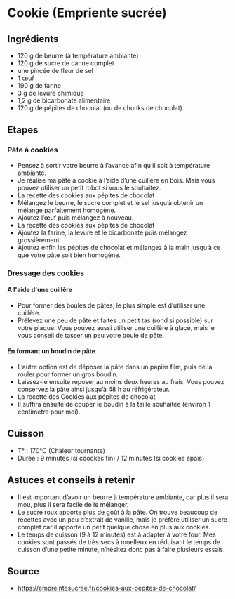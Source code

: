 # Cookie (Empriente sucrée)

## Ingrédients

* 120 g de beurre (à température ambiante)
* 120 g de sucre de canne complet
* une pincée de fleur de sel
* 1 œuf
* 190 g de farine
* 3 g de levure chimique
* 1,2 g de bicarbonate alimentaire
* 120 g de pépites de chocolat (ou de chunks de chocolat)

## Etapes

### Pâte à cookies

* Pensez à sortir votre beurre à l’avance afin qu’il soit à température ambiante.
* Je réalise ma pâte à cookie à l’aide d’une cuillère en bois. Mais vous pouvez utiliser un petit robot si vous le souhaitez.
* La recette des cookies aux pépites de chocolat
* Mélangez le beurre, le sucre complet et le sel jusqu’à obtenir un mélange parfaitement homogène.
* Ajoutez l’œuf puis mélangez à nouveau.
* La recette des cookies aux pépites de chocolat
* Ajoutez la farine, la levure et le bicarbonate puis mélangez grossièrement.
* Ajoutez enfin les pépites de chocolat et mélangez à la main jusqu’à ce que votre pâte soit bien homogène.

### Dressage des cookies

#### A l'aide d'une cuillère

* Pour former des boules de pâtes, le plus simple est d’utiliser une cuillère.
* Prélevez une peu de pâte et faites un petit tas (rond si possible) sur votre plaque. Vous pouvez aussi utiliser une cuillère à glace, mais je vous conseil de tasser un peu votre boule de pâte.

#### En formant un boudin de pâte

* L’autre option est de déposer la pâte dans un papier film, puis de la rouler pour former un gros boudin.
* Laissez-le ensuite reposer au moins deux heures au frais. Vous pouvez conservez la pâte ainsi jusqu’à 48 h au réfrigérateur.
* La recette des Cookies aux pépites de chocolat
* Il suffira ensuite de couper le boudin à la taille souhaitée (environ 1 centimètre pour moi).

## Cuisson

* T° : 170°C (Chaleur tournante)
* Durée : 9 minutes (si coookes fin) / 12 minutes (si cookies épais)

## Astuces et conseils à retenir

* Il est important d’avoir un beurre à température ambiante, car plus il sera mou, plus il sera facile de le mélanger.
* Le sucre roux apporte plus de goût à la pâte. On trouve beaucoup de recettes avec un peu d’extrait de vanille, mais je préfère utiliser un sucre complet car il apporte un petit quelque chose en plus aux cookies.
* Le temps de cuisson (9 à 12 minutes) est à adapter à votre four. Mes cookies sont passés de très secs à moelleux en réduisant le temps de cuisson d’une petite minute, n’hésitez donc pas à faire plusieurs essais.

## Source

* https://empreintesucree.fr/cookies-aux-pepites-de-chocolat/